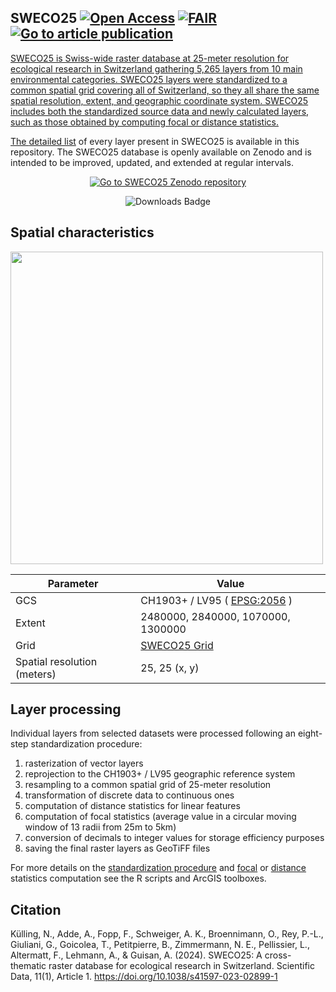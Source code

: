 ## SWECO25 <a href="https://"><img src="https://img.shields.io/static/v1?label=&message=Open+Access&color=#79C83D" alt="Open Access"></a> <a href="https://"><img src="https://img.shields.io/static/v1?label=&message=FAIR&color=black" alt="FAIR"></a> <a href="https://doi.org/10.1038/s41597-023-02899-1"><img src="https://img.shields.io/badge/DOI-10.1038/s41597.023.02899.1-blue" alt="Go to article publication">



SWECO25 is Swiss-wide raster database at 25-meter resolution for ecological research in Switzerland gathering 5,265 layers from 10 main environmental categories. SWECO25 layers were standardized to a common spatial grid covering all of Switzerland, so they all share the same spatial resolution, extent, and geographic coordinate system. SWECO25 includes both the standardized source data and newly calculated layers, such as those obtained by computing focal or distance statistics.

The [detailed list](https://github.com/NKulling/SWECO25/blob/main/data/SWECO25_datalayers_details.csv) of every layer present in SWECO25 is available in this repository. The SWECO25 database is openly available on Zenodo and is intended to be improved, updated, and extended at regular intervals.

<p align="center">
  <a href="https://zenodo.org/communities/sweco25/?page=1&size=20">
    <img src="https://custom-icon-badges.herokuapp.com/badge/-DOWNLOAD%20SWECO25-blue?style=for-the-badge&logo=download&logoColor=white" alt="Go to SWECO25 Zenodo repository">
  </a>
</p>

<p align='center'>
  <img src='https://img.shields.io/badge/Downloads-4533-blue' alt='Downloads Badge'>
</p>

## Spatial characteristics
<img src="https://github.com/NKulling/SWECO25/blob/main/figs/ch.png" data-canonical-src="https://github.com/NKulling/SWECO25/blob/main/figs/ch.png" width="500"  />

| Parameter  | Value |
| ------------- | ------------- |
| GCS                         | CH1903+ / LV95 ( [EPSG:2056](https://epsg.io/2056)   )          |
| Extent                      | 2480000, 2840000, 1070000, 1300000     |
| Grid                        | [SWECO25 Grid](https://github.com/NKulling/SWECO25/blob/main/data/SWECO25-standardgrid.tif)      |
| Spatial resolution (meters) | 25, 25  (x, y)                         |



## Layer processing

Individual layers from selected datasets were processed following an eight-step standardization procedure:

1. rasterization of vector layers
2. reprojection to the CH1903+ / LV95 geographic reference system
3. resampling to a common spatial grid of 25-meter resolution
4. transformation of discrete data to continuous ones
5. computation of  distance statistics for linear features
6. computation of focal statistics (average value in a  circular moving window of 13 radii from 25m to 5km)
7. conversion of decimals to integer values for storage efficiency purposes
8. saving the final raster layers as GeoTiFF files

For more details on the [standardization procedure](https://github.com/NKulling/SWECO25/tree/main/layer_standardization_example) and [focal](https://github.com/NKulling/SWECO25/tree/main/focal_statistics_toolbox) or [distance](https://github.com/NKulling/SWECO25/tree/main/distance_toolbox) statistics computation see the R scripts and ArcGIS toolboxes.


## Citation 

Külling, N., Adde, A., Fopp, F., Schweiger, A. K., Broennimann, O., Rey, P.-L., Giuliani, G., Goicolea, T., Petitpierre, B., Zimmermann, N. E., Pellissier, L., Altermatt, F., Lehmann, A., & Guisan, A. (2024). SWECO25: A cross-thematic raster database for ecological research in Switzerland. Scientific Data, 11(1), Article 1. https://doi.org/10.1038/s41597-023-02899-1

